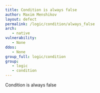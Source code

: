 ```yaml
---
title: Condition is always false
author: Maxim Menshikov
layout: defect
permalink: /logic/condition/always_false
arch:
   - native
vulnerability:
   - None
ddos:
   - None
group_full: logic/condition
group:
   - logic
   - condition
---
```


Condition is always false
